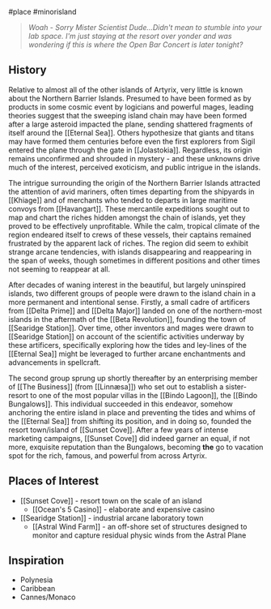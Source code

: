 #place #minorisland
> _Woah - Sorry Mister Scientist Dude...Didn't mean to stumble into your lab space. I'm just staying at the resort over yonder and was wondering if this is where the Open Bar Concert is later tonight?_
## History
Relative to almost all of the other islands of Artyrix, very little is known about the Northern Barrier Islands. Presumed to have been formed as by products in some cosmic event by logicians and powerful mages, leading theories suggest that the sweeping island chain may have been formed after a large asteroid  impacted the plane, sending shattered fragments of itself around the [[Eternal Sea]]. Others hypothesize that giants and titans may have formed them centuries before even the first explorers from Sigil entered the plane through the gate in [[Jolastokia]]. Regardless, its origin remains unconfirmed and shrouded in mystery - and these unknowns drive much of the interest, perceived exoticism, and public intrigue in the islands.

The intrigue surrounding the origin of the Northern Barrier Islands attracted the attention of avid mariners, often times departing from the shipyards in [[Khiage]] and of merchants who tended to departs in large maritime convoys from [[Havangart]]. These mercantile expeditions sought out to map and chart the riches hidden amongst the chain of islands, yet they proved to be effectively unprofitable. While the calm, tropical climate of the region endeared itself to crews of these vessels, their captains remained frustrated by the apparent lack of riches. The region did seem to exhibit strange arcane tendencies, with islands disappearing and reappearing in the span of weeks, though sometimes in different positions and other times not seeming to reappear at all.

After decades of waning interest in the beautiful, but largely uninspired islands, two different groups of people were drawn to the island chain in a more permanent and intentional sense. Firstly, a small cadre of artificers from [[Delta Prime]] and [[Delta Major]] landed on one of the northern-most islands in the aftermath of the [[Beta Revolution]], founding the town of [[Searidge Station]]. Over time, other inventors and mages were drawn to [[Searidge Station]] on account of the scientific activities underway by these artificers, specifically exploring how the tides and ley-lines of the [[Eternal Sea]] might be leveraged to further arcane enchantments and advancements in spellcraft. 

The second group sprung up shortly thereafter by an enterprising member of [[The Business]] (from [[Linnæsa]]) who set out to establish a sister-resort to one of the most popular villas in the [[Bindo Lagoon]], the [[Bindo Bungalows]]. This individual succeeded in this endeavor, somehow anchoring the entire island in place and preventing the tides and whims of the [[Eternal Sea]] from shifting its position, and in doing so, founded the resort town/island of [[Sunset Cove]]. After a few years of intense marketing campaigns, [[Sunset Cove]] did indeed garner an equal, if not more, exquisite reputation than the Bungalows, becoming **the** go to vacation spot for the rich, famous, and powerful from across Artyrix.
## Places of Interest
- [[Sunset Cove]] - resort town on the scale of an island
	- [[Ocean's 5 Casino]] - elaborate and expensive casino
- [[Searidge Station]] - industrial arcane laboratory town
	- [[Astral Wind Farm]] - an off-shore set of structures designed to monitor and capture residual physic winds from the Astral Plane

## Inspiration
- Polynesia
- Caribbean
- Cannes/Monaco